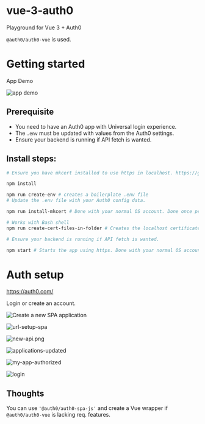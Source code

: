 # vue-3-auth0
Playground for Vue 3 + Auth0

`@auth0/auth0-vue` is used.

# Getting started

App Demo

![app demo](./wiki/images/app-demo.png)

## Prerequisite

- You need to have an Auth0 app with Universal login experience.
- The `.env` must be updated with values from the Auth0 settings.
- Ensure your backend is running if API fetch is wanted.

## Install steps:

```bash
# Ensure you have mkcert installed to use https in localhost. https://github.com/FiloSottile/mkcert

npm install

npm run create-env # creates a boilerplate .env file
# Update the .env file with your Auth0 config data.

npm run install-mkcert # Done with your normal OS account. Done once per OS, skip if has been done for your OS.

# Works with Bash shell
npm run create-cert-files-in-folder # Creates the localhost certificates.

# Ensure your backend is running if API fetch is wanted.

npm start # Starts the app using https. Done with your normal OS account.
```


# Auth setup

https://auth0.com/

Login or create an account.

![Create a new SPA application](./wiki/images/create-app-spa.png)

![url-setup-spa](./wiki/images/url-setup-spa.png)

![new-api.png](./wiki/images/new-api.png)

![applications-updated](./wiki/images/applications-updated.png)

![my-app-authorized](./wiki/images/my-app-authorized.png)

![login](./wiki/images/login.png)

## Thoughts

You can use `'@auth0/auth0-spa-js'` and create a Vue wrapper if `@auth0/auth0-vue` is lacking req. features.